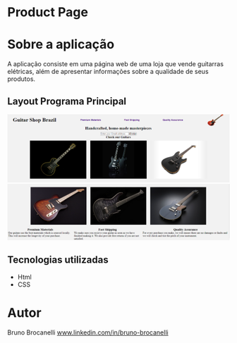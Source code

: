 # Product Page

# Sobre a aplicação

A aplicação consiste em uma página web de uma loja que vende guitarras elétricas, além de apresentar informações sobre a qualidade de seus produtos.

## Layout Programa Principal
![Web 1](https://github.com/DevBruno01/Assets/blob/main/product1.png)
![Web 1](https://github.com/DevBruno01/Assets/blob/main/product2.png)


## Tecnologias utilizadas

- Html
- CSS

# Autor

Bruno Brocanelli
www.linkedin.com/in/bruno-brocanelli

